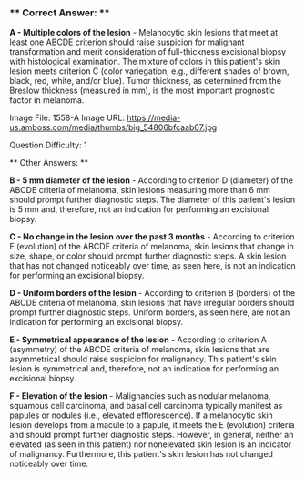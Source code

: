 ### ** Correct Answer: **

**A - Multiple colors of the lesion** - Melanocytic skin lesions that meet at least one ABCDE criterion should raise suspicion for malignant transformation and merit consideration of full-thickness excisional biopsy with histological examination. The mixture of colors in this patient's skin lesion meets criterion C (color variegation, e.g., different shades of brown, black, red, white, and/or blue). Tumor thickness, as determined from the Breslow thickness (measured in mm), is the most important prognostic factor in melanoma.

Image File: 1558-A
Image URL: https://media-us.amboss.com/media/thumbs/big_54806bfcaab67.jpg

Question Difficulty: 1

** Other Answers: **

**B - 5 mm diameter of the lesion** - According to criterion D (diameter) of the ABCDE criteria of melanoma, skin lesions measuring more than 6 mm should prompt further diagnostic steps. The diameter of this patient's lesion is 5 mm and, therefore, not an indication for performing an excisional biopsy.

**C - No change in the lesion over the past 3 months** - According to criterion E (evolution) of the ABCDE criteria of melanoma, skin lesions that change in size, shape, or color should prompt further diagnostic steps. A skin lesion that has not changed noticeably over time, as seen here, is not an indication for performing an excisional biopsy.

**D - Uniform borders of the lesion** - According to criterion B (borders) of the ABCDE criteria of melanoma, skin lesions that have irregular borders should prompt further diagnostic steps. Uniform borders, as seen here, are not an indication for performing an excisional biopsy.

**E - Symmetrical appearance of the lesion** - According to criterion A (asymmetry) of the ABCDE criteria of melanoma, skin lesions that are asymmetrical should raise suspicion for malignancy. This patient's skin lesion is symmetrical and, therefore, not an indication for performing an excisional biopsy.

**F - Elevation of the lesion** - Malignancies such as nodular melanoma, squamous cell carcinoma, and basal cell carcinoma typically manifest as papules or nodules (i.e., elevated efflorescence). If a melanocytic skin lesion develops from a macule to a papule, it meets the E (evolution) criteria and should prompt further diagnostic steps. However, in general, neither an elevated (as seen in this patient) nor nonelevated skin lesion is an indicator of malignancy. Furthermore, this patient's skin lesion has not changed noticeably over time.

